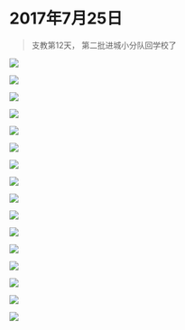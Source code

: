 <script src="../../../js/lazysize.min.js"></script>
<script src="../../../js/head.js"></script>
<link href="../../../css/style.css" rel="stylesheet" >

# 2017年7月25日

> 支教第12天， 第二批进城小分队回学校了

![](https://yumiao-static.oss-cn-beijing.aliyuncs.com/image/2017/07/25/IMG_0684.jpg?x-oss-process=style/small)

![](https://yumiao-static.oss-cn-beijing.aliyuncs.com/image/2017/07/25/IMG_0685.jpg?x-oss-process=style/small)

![](https://yumiao-static.oss-cn-beijing.aliyuncs.com/image/2017/07/25/IMG_0686.jpg?x-oss-process=style/small)

![](https://yumiao-static.oss-cn-beijing.aliyuncs.com/image/2017/07/25/IMG_0687.jpg?x-oss-process=style/small)

![](https://yumiao-static.oss-cn-beijing.aliyuncs.com/image/2017/07/25/IMG_0688.jpg?x-oss-process=style/small)

![](https://yumiao-static.oss-cn-beijing.aliyuncs.com/image/2017/07/25/IMG_0689.jpg?x-oss-process=style/small)

![](https://yumiao-static.oss-cn-beijing.aliyuncs.com/image/2017/07/25/IMG_0690.jpg?x-oss-process=style/small)

![](https://yumiao-static.oss-cn-beijing.aliyuncs.com/image/2017/07/25/IMG_0691.jpg?x-oss-process=style/small)

![](https://yumiao-static.oss-cn-beijing.aliyuncs.com/image/2017/07/25/IMG_0692.jpg?x-oss-process=style/small)

![](https://yumiao-static.oss-cn-beijing.aliyuncs.com/image/2017/07/25/IMG_0693.jpg?x-oss-process=style/small)

![](https://yumiao-static.oss-cn-beijing.aliyuncs.com/image/2017/07/25/IMG_0694.jpg?x-oss-process=style/small)

![](https://yumiao-static.oss-cn-beijing.aliyuncs.com/image/2017/07/25/IMG_0695.jpg?x-oss-process=style/small)

![](https://yumiao-static.oss-cn-beijing.aliyuncs.com/image/2017/07/25/IMG_0696.jpg?x-oss-process=style/small)

![](https://yumiao-static.oss-cn-beijing.aliyuncs.com/image/2017/07/25/IMG_0697.JPG?x-oss-process=style/small)

![](https://yumiao-static.oss-cn-beijing.aliyuncs.com/image/2017/07/25/IMG_0870.PNG?x-oss-process=style/small)

![](https://yumiao-static.oss-cn-beijing.aliyuncs.com/image/2017/07/25/IMG_0871.PNG?x-oss-process=style/small)

<script src="../../../js/x-oss-process.js"></script>